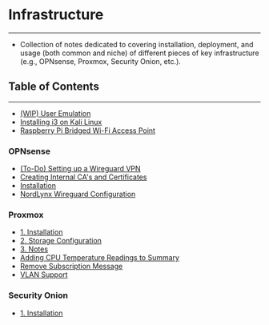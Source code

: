 # Infrastructure
---
- Collection of notes dedicated to covering installation, deployment, and usage (both common and niche) of different pieces of key infrastructure (e.g., OPNsense, Proxmox, Security Onion, etc.).
## Table of Contents
---
- [(WIP) User Emulation](./(WIP)%20User%20Emulation.md)
- [Installing i3 on Kali Linux](./Installing%20i3%20on%20Kali%20Linux.md)
- [Raspberry Pi Bridged Wi-Fi Access Point](./Raspberry%20Pi%20Bridged%20Wi-Fi%20Access%20Point.md)
### OPNsense
- [(To-Do) Setting up a Wireguard VPN](./OPNsense/(To-Do)%20Setting%20up%20a%20Wireguard%20VPN.md)
- [Creating Internal CA's and Certificates](./OPNsense/Creating%20Internal%20CA's%20and%20Certificates.md)
- [Installation](./OPNsense/Installation.md)
- [NordLynx Wireguard Configuration](./OPNsense/NordLynx%20Wireguard%20Configuration.md)
### Proxmox
- [1. Installation](./Proxmox/1.%20Installation.md)
- [2. Storage Configuration](./Proxmox/2.%20Storage%20Configuration.md)
- [3. Notes](./Proxmox/3.%20Notes.md)
- [Adding CPU Temperature Readings to Summary](./Proxmox/Adding%20CPU%20Temperature%20Readings%20to%20Summary.md)
- [Remove Subscription Message](./Proxmox/Remove%20Subscription%20Message.md)
- [VLAN Support](./Proxmox/VLAN%20Support.md)
### Security Onion
- [1. Installation](./Security%20Onion/1.%20Installation.md)
